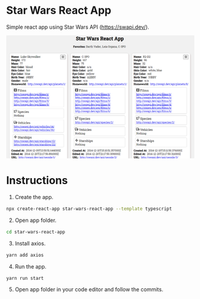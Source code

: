 # Star Wars React App
Simple react app using Star Wars API (https://swapi.dev/).
<p align="center">
 <img src="/.github/screenshot_001.png">
</p>

# Instructions
1. Create the app.
```bash
npx create-react-app star-wars-react-app --template typescript
```
2. Open app folder.
```bash
cd star-wars-react-app
```

3. Install axios.
```bash
yarn add axios
```

4. Run the app.
```
yarn run start
```

5. Open app folder in your code editor and follow the commits.
